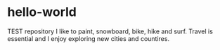 # hello-world
TEST repository
I like to paint, snowboard, bike, hike and surf. Travel is essential and I enjoy exploring new cities and countires. 
